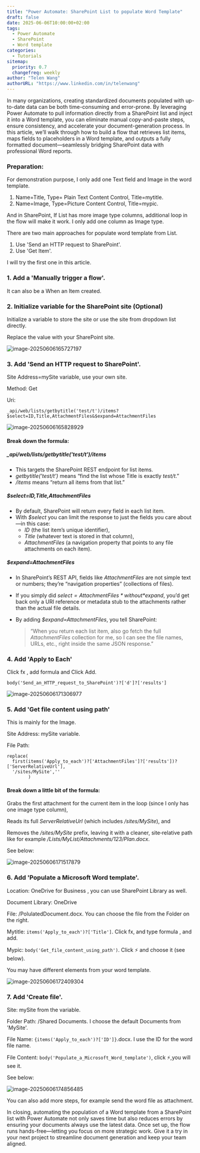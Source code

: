 ```yaml
---
title: "Power Automate: SharePoint List to populate Word Template"
draft: false
date: 2025-06-06T10:00:00+02:00
tags:
  - Power Automate
  - SharePoint
  - Word template
categories:
  - Tutorials
sitemap:
  priority: 0.7
  changefreq: weekly
author: "Telen Wang"
authorURL: "https://www.linkedin.com/in/telenwang"
---
```


In many organizations, creating standardized documents populated with up-to-date data can be both time-consuming and error-prone. By leveraging Power Automate to pull information directly from a SharePoint list and inject it into a Word template, you can eliminate manual copy-and-paste steps, ensure consistency, and accelerate your document-generation process. In this article, we’ll walk through how to build a flow that retrieves list items, maps fields to placeholders in a Word template, and outputs a fully formatted document—seamlessly bridging SharePoint data with professional Word reports.

### Preparation:

For demonstration purpose, I only add one Text field and Image in the word template.

1. Name=Title, Type= Plain Text Content Control, Title=mytitle.
2. Name=Image, Type=Picture Content Control, Title=mypic.

And in SharePoint, If List has more image type columns, additional loop in the flow will make it work. I only add one column as Image type.

There are two main approaches for populate word template from List.

1. Use 'Send an HTTP request to SharePoint'.
2. Use 'Get Item'.

I will try the first one in this article.

### 1. Add a 'Manually trigger a flow'.

It can also be a When an Item created.

### 2. Initialize variable for the SharePoint site (Optional)

Initialize a variable to store the site or use the site from dropdown list directly.

Replace the value with your SharePoint site.

![image-20250606165727197](/image-20250606165727197.png)

### 3. Add 'Send an HTTP request to SharePoint'.

Site Address=mySite variable, use your own site.

Method: Get

Uri:

```
_api/web/lists/getbytitle('test/t')/items?$select=ID,Title,AttachmentFiles&$expand=AttachmentFiles
```

![image-20250606165828929](/image-20250606165828929.png)

#### Break down the formula:

##### *_api/web/lists/getbytitle('test/t')/items*

- This targets the SharePoint REST endpoint for list items.
- *getbytitle('test/t')* means “find the list whose Title is exactly *test/t*.”
- */items* means “return all items from that list.”

##### *$select=ID,Title,AttachmentFiles*

- By default, SharePoint will return every field in each list item.
- With *$select* you can limit the response to just the fields you care about—in this case:
  - *ID* (the list item’s unique identifier),
  - *Title* (whatever text is stored in that column),
  - *AttachmentFiles* (a navigation property that points to any file attachments on each item).

##### *$expand=AttachmentFiles*

- In SharePoint’s REST API, fields like *AttachmentFiles* are not simple text or numbers; they’re “navigation properties” (collections of files).

- If you simply did *$select=AttachmentFiles* without *$expand*, you’d get back only a URI reference or metadata stub to the attachments rather than the actual file details.

- By adding *$expand=AttachmentFiles*, you tell SharePoint:

  > “When you return each list item, also go fetch the full *AttachmentFiles* collection for me, so I can see the file names, URLs, etc., right inside the same JSON response.”

### 4. Add 'Apply to Each'

Click fx , add formula  and Click Add.

```
body('Send_an_HTTP_request_to_SharePoint')?['d']?['results']
```

![image-20250606171306977](/image-20250606171306977.png)

### 5. Add 'Get file content using path'

This is mainly for the Image.

Site Address: mySite variable.

File Path:

```
replace(
  first(items('Apply_to_each')?['AttachmentFiles']?['results'])?['ServerRelativeUrl'],
  '/sites/MySite',''
        )
```

#### Break down a little bit of the formula:

Grabs the first attachment for the current item in the loop (since I only has one image type column),

Reads its full *ServerRelativeUrl* (which includes */sites/MySite*), and

Removes the */sites/MySite* prefix, leaving it with a cleaner, site‐relative path like for example */Lists/MyList/Attachments/123/Plan.docx*.

See below:

![image-20250606171517879](/image-20250606171517879.png)

### 6. Add 'Populate a Microsoft Word template'.

Location: OneDrive for Business , you can use SharePoint Library as well.

Document Library: OneDrive

File: /PolulatedDocument.docx. You can choose the file from the Folder on the right.

Mytitle: `items('Apply_to_each')?['Title']`. Click fx, and type formula , and add.

Mypic: `body('Get_file_content_using_path')`. Click ⚡ and choose it (see below).

You may have different elements from your word template.

![image-20250606172409304](/image-20250606172409304.png)

### 7. Add 'Create file'.

Site: mySite from the variable.

Folder Path: /Shared Documents. I choose the default Documents from 'MySite'. 

File Name: `{items('Apply_to_each')?['ID']}`.docx. I use the ID for the word file name.

File Content: `body('Populate_a_Microsoft_Word_template')`, click ⚡,you will see it.

See below:

![image-20250606174856485](/image-20250606174856485.png)

You can also add more steps, for example send the word file as attachment.



In closing, automating the population of a Word template from a SharePoint list with Power Automate not only saves time but also reduces errors by ensuring your documents always use the latest data. Once set up, the flow runs hands-free—letting you focus on more strategic work. Give it a try in your next project to streamline document generation and keep your team aligned.
